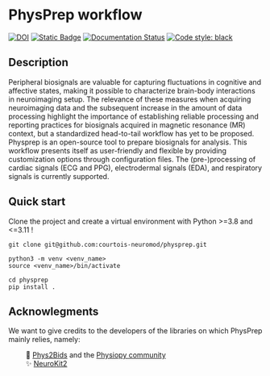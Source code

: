 # PhysPrep workflow

[![DOI](https://zenodo.org/badge/DOI/10.5281/zenodo.15664327.svg)](https://doi.org/10.5281/zenodo.15664327)
[![Static Badge](https://img.shields.io/badge/Apache--2.0-license?style=flat&label=license&color=green)](https://github.com/courtois-neuromod/physprep/blob/main/LICENSE)
[![Documentation Status](https://readthedocs.org/projects/physprep/badge/?version=latest)](https://physprep.readthedocs.io/en/latest/?badge=latest)
[![Code style: black](https://img.shields.io/badge/code%20style-black-000000.svg)](https://github.com/psf/black)

## Description

Peripheral biosignals are valuable for capturing fluctuations in cognitive and affective states, making it possible to characterize brain-body interactions in neuroimaging setup. The relevance of these measures when acquiring neuroimaging data and the subsequent increase in the amount of data processing highlight the importance of establishing reliable processing and reporting practices for biosignals acquired in magnetic resonance (MR) context, but a standardized head-to-tail workflow has yet to be proposed. Physprep is an open-source tool to prepare biosignals for analysis. This workflow presents itself as user-friendly and flexible by providing customization options through configuration files. The (pre-)processing of cardiac signals (ECG and PPG), electrodermal signals (EDA), and respiratory signals is currently supported.

## Quick start

Clone the project and create a virtual environment with Python >=3.8 and <=3.11 !
```
git clone git@github.com:courtois-neuromod/physprep.git

python3 -m venv <venv_name>
source <venv_name>/bin/activate

cd physprep
pip install .
```

## Acknowlegments

We want to give credits to the developers of the libraries on which PhysPrep mainly relies, namely:

&ensp; &nbsp; &nbsp; &nbsp; :raised_hands:  [Phys2Bids](https://github.com/physiopy/phys2bids) and the [Physiopy community](https://physiopy.github.io/) <br>
&ensp; &nbsp; &nbsp; &nbsp; :sparkles:  [NeuroKit2](https://github.com/neuropsychology/NeuroKit) <br>
